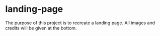 # landing-page

The purpose of this project is to recreate a landing page. All images and credits will be given at the bottom.